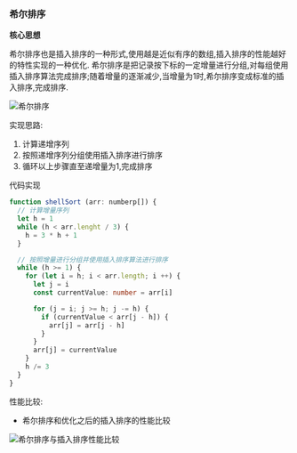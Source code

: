### 希尔排序

**核心思想**

希尔排序也是插入排序的一种形式,使用越是近似有序的数组,插入排序的性能越好的特性实现的一种优化.
希尔排序是把记录按下标的一定增量进行分组,对每组使用插入排序算法完成排序;随着增量的逐渐减少,当增量为1时,希尔排序变成标准的插入排序,完成排序.

![希尔排序](http://linyimin-blog.oss-cn-beijing.aliyuncs.com/cjls4kafg0000ickhkl4198mm.png)

实现思路:
1. 计算递增序列
2. 按照递增序列分组使用插入排序进行排序
3. 循环以上步骤直至递增量为1,完成排序

代码实现
```typescript
function shellSort (arr: numberp[]) {
  // 计算增量序列
  let h = 1
  while (h < arr.lenght / 3) {
    h = 3 * h + 1
  }

  // 按照增量进行分组并使用插入排序算法进行排序
  while (h >= 1) {
    for (let i = h; i < arr.length; i ++) {
      let j = i
      const currentValue: number = arr[i]

      for (j = i; j >= h; j -= h) {
        if (currentValue < arr[j - h]) {
          arr[j] = arr[j - h]
        }
      }
      arr[j] = currentValue
    }
    h /= 3
  }
}
```

性能比较:

- 希尔排序和优化之后的插入排序的性能比较

![希尔排序与插入排序性能比较](http://linyimin-blog.oss-cn-beijing.aliyuncs.com/cjlsraq780000etkhzhhr9y67.png)
